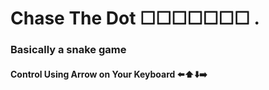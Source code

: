 # Chase The Dot ☐☐☐☐☐☐☐  .
### Basically a snake game
#### Control Using Arrow on Your Keyboard :arrow_left::arrow_up::arrow_down::arrow_right:
